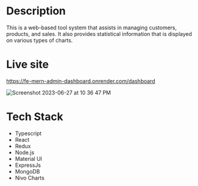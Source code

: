 # Description
This is a web-based tool system that assists in managing customers, products, and sales. It also provides statistical information that is displayed on various types of charts.

# Live site
https://fe-mern-admin-dashboard.onrender.com/dashboard

![Screenshot 2023-06-27 at 10 36 47 PM](https://github.com/phattran2905/mern-admin-dashboard/assets/45039354/c5643ec6-9be9-4b50-a6a0-c1331d1e2487)


# Tech Stack
<ul>
  <li>Typescript</li>
  <li>React</li>
  <li>Redux</li>
  <li>Node.js</li>
  <li>Material UI</li>
  <li>ExpressJs</li>
  <li>MongoDB</li>
  <li>Nivo Charts</li>
</ul>

